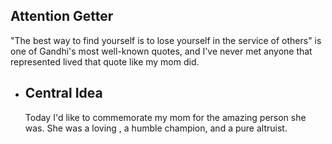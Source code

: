## Attention Getter
"The best way to find yourself is to lose yourself in the service of others" is one of Gandhi's most well-known quotes, and I've never met anyone that represented lived that quote like my mom did.
- ## Central Idea
  Today I'd like to commemorate my mom for the amazing person she was. She was a loving , a humble champion, and a pure altruist.
